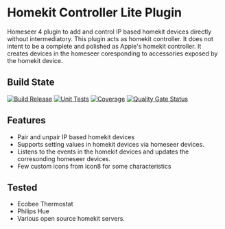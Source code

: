 # Homekit Controller Lite Plugin
Homeseer 4 plugin to add and control IP based homekit devices directly without intermediatory. This plugin acts as homekit controller.
It does not intent to be a complete and polished as Apple's homekit controller. It creates devices in the homeseer coresponding to accessories exposed by the homekit device.


## Build State

[![Build Release](https://github.com/dk307/HSPI_HomeKitControllerLite/actions/workflows/buildrelease.yml/badge.svg)](https://github.com/dk307/HSPI_HomeKitControllerLite/actions/workflows/buildrelease.yml)
[![Unit Tests](https://github.com/dk307/HSPI_HomeKitControllerLite/actions/workflows/tests.yml/badge.svg)](https://github.com/dk307/HSPI_HomeKitControllerLite/actions/workflows/tests.yml)
[![Coverage](https://sonarcloud.io/api/project_badges/measure?project=dk307_HSPI_HomeKitControllerLite&metric=coverage)](https://sonarcloud.io/summary/new_code?id=dk307_HSPI_HomeKitController)
[![Quality Gate Status](https://sonarcloud.io/api/project_badges/measure?project=dk307_HSPI_HomeKitControllerLite&metric=alert_status)](https://sonarcloud.io/summary/new_code?id=dk307_HSPI_HomeKitController)

## Features

* Pair and unpair IP based homekit devices
* Supports setting values in homekit devices via homeseer devices. 
* Listens to the events in the homekit devices and updates the corresonding homeseer devices.
* Few custom icons from icon8 for some characteristics

## Tested
* Ecobee Thermostat
* Philips Hue
* Various open source homekit servers.